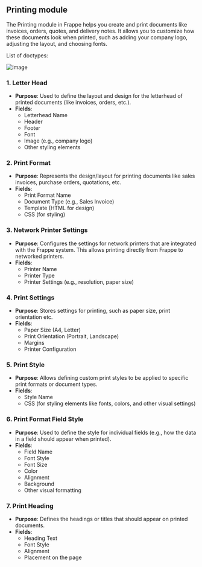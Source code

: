 ## Printing module 

 The Printing module in Frappe helps you create and print documents like invoices, orders, quotes, and delivery notes. It allows you to customize how these documents look when printed, such as adding your company logo, adjusting the layout, and choosing fonts.

List of doctypes:

![image](https://github.com/user-attachments/assets/73a2f9b2-1987-4f88-bc06-ef206d6c235f)



### 1. Letter Head
   - **Purpose**: Used to define the layout and design for the letterhead of printed documents (like invoices, orders, etc.).
   - **Fields**: 
     - Letterhead Name
     - Header
     - Footer
     - Font
     - Image (e.g., company logo)
     - Other styling elements

### 2. Print Format
   - **Purpose**: Represents the design/layout for printing documents like sales invoices, purchase orders, quotations, etc.
   - **Fields**: 
     - Print Format Name
     - Document Type (e.g., Sales Invoice)
     - Template (HTML for design)
     - CSS (for styling)
  

### 3. Network Printer Settings
   - **Purpose**: Configures the settings for network printers that are integrated with the Frappe system. This allows printing directly from Frappe to networked printers.
   - **Fields**: 
     - Printer Name
     - Printer Type
     - Printer Settings (e.g., resolution, paper size)

### 4. Print Settings
   - **Purpose**: Stores settings for printing, such as paper size, print orientation etc.
   - **Fields**: 
     - Paper Size (A4, Letter)
     - Print Orientation (Portrait, Landscape)
     - Margins
     - Printer Configuration

### 5. Print Style
   - **Purpose**: Allows defining custom print styles to be applied to specific print formats or document types.
   - **Fields**: 
     - Style Name
     - CSS (for styling elements like fonts, colors, and other visual settings)

### 6. Print Format Field Style
   - **Purpose**: Used to define the style for individual fields (e.g., how the data in a field should appear when printed).
   - **Fields**: 
     - Field Name
     - Font Style
     - Font Size
     - Color
     - Alignment
     - Background
     - Other visual formatting

### 7. Print Heading
   - **Purpose**: Defines the headings or titles that should appear on printed documents.
   - **Fields**: 
     - Heading Text
     - Font Style
     - Alignment
     - Placement on the page
